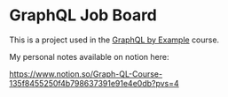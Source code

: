 # GraphQL Job Board

This is a project used in the [GraphQL by Example](https://www.udemy.com/course/graphql-by-example/?referralCode=7ACEB04674F000BAC061) course.

My personal notes available on notion here:

https://www.notion.so/Graph-QL-Course-135f8455250f4b798637391e91e4e0db?pvs=4